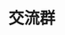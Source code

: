 # 交流群

<script setup>
import CommunicationGroup from '../../layout/CommunicationGroup.vue'
</script>

<CommunicationGroup />

